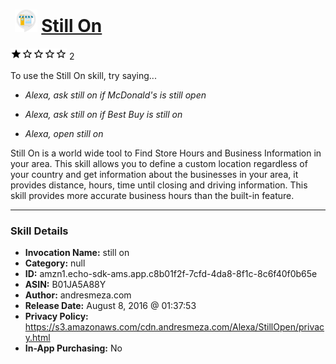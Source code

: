 # &nbsp;<img src="skill_icon" alt="Still On icon" width="36"> [Still On](http://alexa.amazon.com/#skills/amzn1.echo-sdk-ams.app.c8b01f2f-7cfd-4da8-8f1c-8c6f40f0b65e)
![1 stars](../../images/ic_star_black_18dp_1x.png)![1 stars](../../images/ic_star_border_black_18dp_1x.png)![1 stars](../../images/ic_star_border_black_18dp_1x.png)![1 stars](../../images/ic_star_border_black_18dp_1x.png)![1 stars](../../images/ic_star_border_black_18dp_1x.png) 2

To use the Still On skill, try saying...

* *Alexa, ask still on if McDonald's is still open*

* *Alexa, ask still on if Best Buy is still on*

* *Alexa, open still on*

Still On is a world wide tool to Find Store Hours and Business Information in your area. This skill allows you to define a custom location regardless of your country and get information about the businesses in your area, it provides distance, hours, time until closing and driving information. This skill provides more accurate business hours than the built-in feature.

***

### Skill Details

* **Invocation Name:** still on
* **Category:** null
* **ID:** amzn1.echo-sdk-ams.app.c8b01f2f-7cfd-4da8-8f1c-8c6f40f0b65e
* **ASIN:** B01JA5A88Y
* **Author:** andresmeza.com
* **Release Date:** August 8, 2016 @ 01:37:53
* **Privacy Policy:** https://s3.amazonaws.com/cdn.andresmeza.com/Alexa/StillOpen/privacy.html
* **In-App Purchasing:** No
